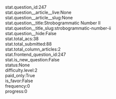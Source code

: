 stat.question_id:247  
stat.question__article__live:None  
stat.question__article__slug:None  
stat.question__title:Strobogrammatic Number II  
stat.question__title_slug:strobogrammatic-number-ii  
stat.question__hide:False  
stat.total_acs:38  
stat.total_submitted:88  
stat.total_column_articles:2  
stat.frontend_question_id:247  
stat.is_new_question:False  
status:None  
difficulty.level:2  
paid_only:True  
is_favor:False  
frequency:0  
progress:0  

